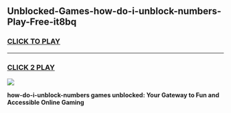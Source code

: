 
## Unblocked-Games-how-do-i-unblock-numbers-Play-Free-it8bq
<h3>
<a href="https://premium76.site?title=how-do-i-unblock-numbers&ref=23A">CLICK TO PLAY</a></h3>
<hr>

<h3>
<a href="https://premium76.site?title=how-do-i-unblock-numbers&ref=23A">CLICK 2 PLAY</a>
  
</h3>

<a href="https://premium76.site?title=how-do-i-unblock-numbers&ref=23A"><img src="https://clearcache.store/games.png"></a>


**how-do-i-unblock-numbers games unblocked: Your Gateway to Fun and Accessible Online Gaming**
